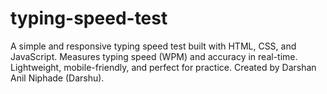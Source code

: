 # typing-speed-test
A simple and responsive typing speed test built with HTML, CSS, and JavaScript. Measures typing speed (WPM) and accuracy in real-time. Lightweight, mobile-friendly, and perfect for practice. Created by Darshan Anil Niphade (Darshu).

